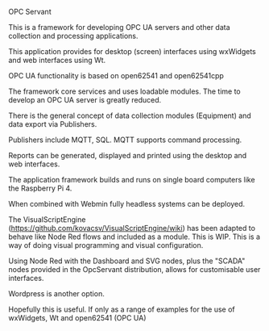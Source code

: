 OPC Servant

This is a framework for developing OPC UA servers and other data collection and processing applications.

This application provides for desktop (screen) interfaces using wxWidgets and web interfaces using Wt.

OPC UA functionality is based on open62541 and open62541cpp

The framework core services and uses loadable modules. The time to develop an OPC UA server is greatly reduced.

There is the general concept of data collection modules (Equipment) and data export via Publishers.

Publishers include MQTT, SQL. MQTT supports command processing.

Reports can be generated, displayed and printed using the desktop and web interfaces.

The application framework builds and runs on single board computers like the Raspberry Pi 4.

When combined with Webmin fully headless systems can be deployed. 

The VisualScriptEngine (https://github.com/kovacsv/VisualScriptEngine/wiki) has been adapted to behave like Node Red flows and included as a module. This is WIP. This is a way of doing visual programming and visual configuration.

Using Node Red with the Dashboard and SVG nodes, plus the "SCADA" nodes provided in the OpcServant distribution, allows for customisable user interfaces.

Wordpress is another option.

Hopefully this is useful. If only as a range of examples for the use of wxWidgets, Wt and open62541 (OPC UA)

